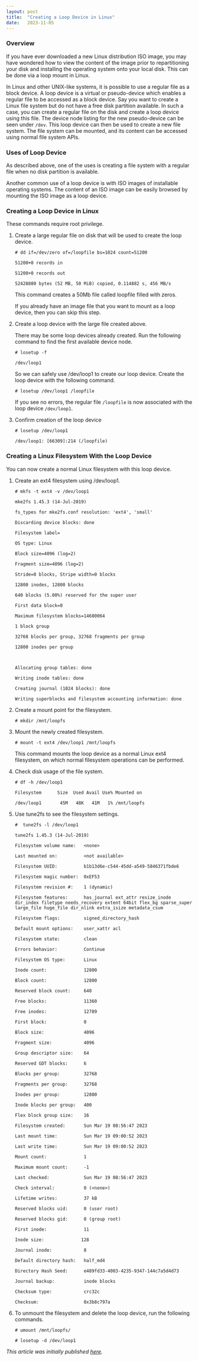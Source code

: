 ```yaml
---
layout: post
title:  "Creating a Loop Device in Linux"
date:   2023-11-05
---
```

### Overview
If you have ever downloaded a new Linux distribution ISO image, you may have wondered how to view the content of the image prior to repartitioning your disk and installing the operating system onto your local disk. This can be done via a loop mount in Linux.

In Linux and other UNIX-like systems, it is possible to use a regular file as a block device. A loop device is a virtual or pseudo-device which enables a regular file to be accessed as a block device. Say you want to create a Linux file system but do not have a free disk partition available. In such a case, you can create a regular file on the disk and create a loop device using this file. The device node listing for the new pseudo-device can be seen under `/dev`. This loop device can then be used to create a new file system. The file system can be mounted, and its content can be accessed using normal file system APIs.



### Uses of Loop Device
As described above, one of the uses is creating a file system with a regular file when no disk partition is available.

Another common use of a loop device is with ISO images of installable operating systems. The content of an ISO image can be easily browsed by mounting the ISO image as a loop device.



### Creating a Loop Device in Linux
These commands require root privilege.

1. Create a large regular file on disk that will be used to create the loop device.

    ```
    # dd if=/dev/zero of=/loopfile bs=1024 count=51200

    51200+0 records in

    51200+0 records out

    52428800 bytes (52 MB, 50 MiB) copied, 0.114882 s, 456 MB/s
    ```

    This command creates a 50Mb file called loopfile filled with zeros.

    If you already have an image file that you want to mount as a loop device, then you can skip this step.


2. Create a loop device with the large file created above.

    There may be some loop devices already created. Run the following command to find the first available device node.

    ```
    # losetup -f

    /dev/loop1
    ```

    So we can safely use /dev/loop1 to create our loop device. Create the loop device with the following command.

    ```
    # losetup /dev/loop1 /loopfile
    ```

    If you see no errors, the regular file `/loopfile` is now associated with the loop device `/dev/loop1`.


3. Confirm creation of the loop device

    ```
    # losetup /dev/loop1

    /dev/loop1: [66309]:214 (/loopfile)
    ```



### Creating a Linux Filesystem With the Loop Device
You can now create a normal Linux filesystem with this loop device.

1. Create an ext4 filesystem using /dev/loop1.

    ```
    # mkfs -t ext4 -v /dev/loop1

    mke2fs 1.45.3 (14-Jul-2019)

    fs_types for mke2fs.conf resolution: 'ext4', 'small'

    Discarding device blocks: done                            

    Filesystem label=

    OS type: Linux

    Block size=4096 (log=2)

    Fragment size=4096 (log=2)

    Stride=0 blocks, Stripe width=0 blocks

    12800 inodes, 12800 blocks

    640 blocks (5.00%) reserved for the super user

    First data block=0

    Maximum filesystem blocks=14680064

    1 block group

    32768 blocks per group, 32768 fragments per group

    12800 inodes per group



    Allocating group tables: done                            

    Writing inode tables: done                            

    Creating journal (1024 blocks): done

    Writing superblocks and filesystem accounting information: done
    ```


2. Create a mount point for the filesystem.

    ```
    # mkdir /mnt/loopfs
    ```


3. Mount the newly created filesystem.

    ```
    # mount -t ext4 /dev/loop1 /mnt/loopfs
    ```
    This command mounts the loop device as a normal Linux ext4 filesystem, on which normal filesystem operations can be performed.


4. Check disk usage of the file system.

    ```
    # df -h /dev/loop1

    Filesystem      Size  Used Avail Use% Mounted on

    /dev/loop1       45M   48K   41M   1% /mnt/loopfs
    ```

5. Use tune2fs to see the filesystem settings.

    ```
    #  tune2fs -l /dev/loop1

    tune2fs 1.45.3 (14-Jul-2019)

    Filesystem volume name:   <none>

    Last mounted on:          <not available>

    Filesystem UUID:          b1b13d6e-c544-45dd-a549-5846371fbde6

    Filesystem magic number:  0xEF53

    Filesystem revision #:    1 (dynamic)

    Filesystem features:      has_journal ext_attr resize_inode dir_index filetype needs_recovery extent 64bit flex_bg sparse_super large_file huge_file dir_nlink extra_isize metadata_csum

    Filesystem flags:         signed_directory_hash 

    Default mount options:    user_xattr acl

    Filesystem state:         clean

    Errors behavior:          Continue

    Filesystem OS type:       Linux

    Inode count:              12800

    Block count:              12800

    Reserved block count:     640

    Free blocks:              11360

    Free inodes:              12789

    First block:              0

    Block size:               4096

    Fragment size:            4096

    Group descriptor size:    64

    Reserved GDT blocks:      6

    Blocks per group:         32768

    Fragments per group:      32768

    Inodes per group:         12800

    Inode blocks per group:   400

    Flex block group size:    16

    Filesystem created:       Sun Mar 19 08:56:47 2023

    Last mount time:          Sun Mar 19 09:00:52 2023

    Last write time:          Sun Mar 19 09:00:52 2023

    Mount count:              1

    Maximum mount count:      -1

    Last checked:             Sun Mar 19 08:56:47 2023

    Check interval:           0 (<none>)

    Lifetime writes:          37 kB

    Reserved blocks uid:      0 (user root)

    Reserved blocks gid:      0 (group root)

    First inode:              11

    Inode size:              128

    Journal inode:            8

    Default directory hash:   half_md4

    Directory Hash Seed:      e489fd33-4003-4235-9347-144c7a5d4d73

    Journal backup:           inode blocks

    Checksum type:            crc32c

    Checksum:                 0x3b8c797a
    ```


6. To unmount the filesystem and delete the loop device, run the following commands.

    ```
    # umount /mnt/loopfs/

    # losetup -d /dev/loop1
    ```



*This article was initially published [here](https://dzone.com/articles/loop-device-in-linux).*

